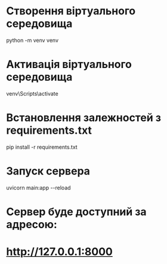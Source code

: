 # Створення віртуального середовища
python -m venv venv

# Активація віртуального середовища
venv\Scripts\activate

# Встановлення залежностей з requirements.txt
pip install -r requirements.txt

# Запуск сервера
uvicorn main:app --reload

# Сервер буде доступний за адресою:
# http://127.0.0.1:8000
